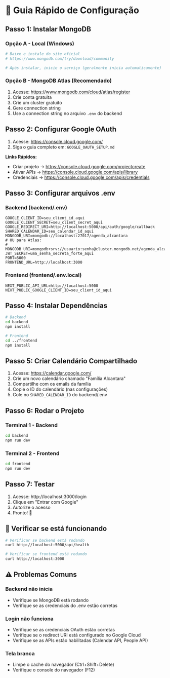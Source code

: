 # 🚀 Guia Rápido de Configuração

## Passo 1: Instalar MongoDB

### Opção A - Local (Windows)
```bash
# Baixe e instale do site oficial
# https://www.mongodb.com/try/download/community

# Após instalar, inicie o serviço (geralmente inicia automaticamente)
```

### Opção B - MongoDB Atlas (Recomendado)
1. Acesse: https://www.mongodb.com/cloud/atlas/register
2. Crie conta gratuita
3. Crie um cluster gratuito
4. Gere connection string
5. Use a connection string no arquivo `.env` do backend

## Passo 2: Configurar Google OAuth

1. Acesse: https://console.cloud.google.com/
2. Siga o guia completo em: `GOOGLE_OAUTH_SETUP.md`

**Links Rápidos:**
- Criar projeto → https://console.cloud.google.com/projectcreate
- Ativar APIs → https://console.cloud.google.com/apis/library
- Credenciais → https://console.cloud.google.com/apis/credentials

## Passo 3: Configurar arquivos .env

### Backend (backend/.env)
```env
GOOGLE_CLIENT_ID=seu_client_id_aqui
GOOGLE_CLIENT_SECRET=seu_client_secret_aqui
GOOGLE_REDIRECT_URI=http://localhost:5000/api/auth/google/callback
SHARED_CALENDAR_ID=seu_calendar_id_aqui
MONGODB_URI=mongodb://localhost:27017/agenda_alcantara
# OU para Atlas:
# MONGODB_URI=mongodb+srv://usuario:senha@cluster.mongodb.net/agenda_alcantara
JWT_SECRET=uma_senha_secreta_forte_aqui
PORT=5000
FRONTEND_URL=http://localhost:3000
```

### Frontend (frontend/.env.local)
```env
NEXT_PUBLIC_API_URL=http://localhost:5000
NEXT_PUBLIC_GOOGLE_CLIENT_ID=seu_client_id_aqui
```

## Passo 4: Instalar Dependências

```bash
# Backend
cd backend
npm install

# Frontend
cd ../frontend
npm install
```

## Passo 5: Criar Calendário Compartilhado

1. Acesse: https://calendar.google.com/
2. Crie um novo calendário chamado "Família Alcantara"
3. Compartilhe com os emails da família
4. Copie o ID do calendário (nas configurações)
5. Cole no `SHARED_CALENDAR_ID` do backend/.env

## Passo 6: Rodar o Projeto

### Terminal 1 - Backend
```bash
cd backend
npm run dev
```

### Terminal 2 - Frontend
```bash
cd frontend
npm run dev
```

## Passo 7: Testar

1. Acesse: http://localhost:3000/login
2. Clique em "Entrar com Google"
3. Autorize o acesso
4. Pronto! 🎉

## 🔧 Verificar se está funcionando

```bash
# Verificar se backend está rodando
curl http://localhost:5000/api/health

# Verificar se frontend está rodando
curl http://localhost:3000
```

## ⚠️ Problemas Comuns

### Backend não inicia
- Verifique se MongoDB está rodando
- Verifique se as credenciais do .env estão corretas

### Login não funciona
- Verifique se as credenciais OAuth estão corretas
- Verifique se o redirect URI está configurado no Google Cloud
- Verifique se as APIs estão habilitadas (Calendar API, People API)

### Tela branca
- Limpe o cache do navegador (Ctrl+Shift+Delete)
- Verifique o console do navegador (F12)

